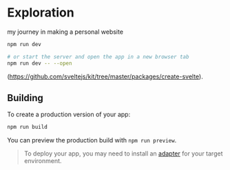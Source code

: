 # Exploration
my journey in making a personal website

```bash
npm run dev

# or start the server and open the app in a new browser tab
npm run dev -- --open
```


(https://github.com/sveltejs/kit/tree/master/packages/create-svelte).


## Building

To create a production version of your app:

```bash
npm run build
```

You can preview the production build with `npm run preview`.

> To deploy your app, you may need to install an [adapter](https://kit.svelte.dev/docs/adapters) for your target environment.
